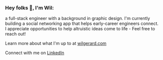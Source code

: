 ### Hey folks 👋, I'm Wil:

a full-stack engineer with a background in graphic design. I'm currently building a social networking app that helps early-career engineers connect. I appreciate opportunities to help altruistic ideas come to life - Feel free to reach out!
 
Learn more about what I'm up to at [wilgerard.com](https://www.wilgerard.com/) 

Connect with me on [LinkedIn](https://www.linkedin.com/in/wilgerard/)
